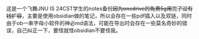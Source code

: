 
这是一个飞舞JNU IS 24CST学生的notes备份~~因为onedrive的免费5g用完了没有钱扩容~~，主要是使用obsidian做的笔记，所以会存在一些pdf插入以及双链，同时由于ob一串字母小软件的神必md语法，可能在导出时会存在一些莫名奇妙的错误，自己纠正一下，要怪就怪obsidian不要怪我。

